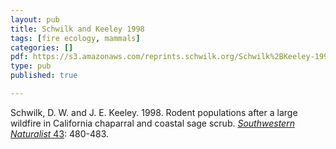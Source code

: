 ```yaml
---
layout: pub
title: Schwilk and Keeley 1998
tags: [fire ecology, mammals]
categories: []
pdf: https://s3.amazonaws.com/reprints.schwilk.org/Schwilk%2BKeeley-1998_Rodent_populations_wildfire.pdf
type: pub
published: true

---
```


Schwilk, D. W. and J. E. Keeley. 1998. Rodent populations after a large wildfire in California chaparral and coastal sage scrub. [*Southwestern Naturalist* 43](http://www.biosurvey.ou.edu/swan/con43_4.htm): 480-483.
